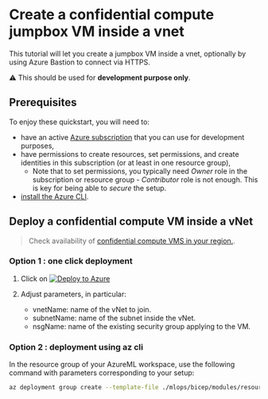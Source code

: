 # Create a confidential compute jumpbox VM inside a vnet

This tutorial will let you create a jumpbox VM inside a vnet, optionally by using Azure Bastion to connect via HTTPS.

:warning: This should be used for **development purpose only**.

## Prerequisites

To enjoy these quickstart, you will need to:
- have an active [Azure subscription](https://azure.microsoft.com) that you can use for development purposes,
- have permissions to create resources, set permissions, and create identities in this subscription (or at least in one resource group),
  - Note that to set permissions, you typically need _Owner_ role in the subscription or resource group - _Contributor_ role is not enough. This is key for being able to _secure_ the setup.
- [install the Azure CLI](https://learn.microsoft.com/en-us/cli/azure/install-azure-cli).

## Deploy a confidential compute VM inside a vNet

> Check availability of [confidential compute VMS in your region.](https://azure.microsoft.com/en-us/explore/global-infrastructure/products-by-region/?products=virtual-machines&regions=all).

### Option 1 : one click deployment

1. Click on [![Deploy to Azure](https://aka.ms/deploytoazurebutton)](https://portal.azure.com/#create/Microsoft.Template/uri/https%3A%2F%2Fraw.githubusercontent.com%2FAzure-Samples%2Fazure-ml-federated-learning%2Frelease-sdkv2-iteration-03%2Fmlops%2Farm%2Fjumpbox_cc.json)

2. Adjust parameters, in particular:

    - vnetName: name of the vNet to join.
    - subnetName: name of the subnet inside the vNet.
    - nsgName: name of the existing security group applying to the VM.

### Option 2 : deployment using az cli

In the resource group of your AzureML workspace, use the following command with parameters corresponding to your setup:

```bash
az deployment group create --template-file ./mlops/bicep/modules/resources/jumpbox_cc.bicep --resource-group <resource group name> --parameters vnetName="..." subnetName="..." nsgName="..." jumpboxOs="linux"
```
